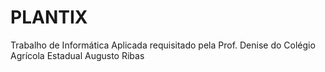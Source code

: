 # PLANTIX
Trabalho de Informática Aplicada requisitado pela Prof. Denise do Colégio Agrícola Estadual Augusto Ribas
